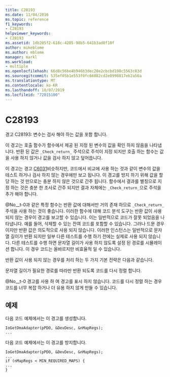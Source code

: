```yaml
---
title: C28193
ms.date: 11/04/2016
ms.topic: reference
f1_keywords:
- C28193
helpviewer_keywords:
- C28193
ms.assetid: 1db205f2-618c-4285-98b5-641b3ad8f10f
author: mikeblome
ms.author: mblome
manager: markl
ms.workload:
- multiple
ms.openlocfilehash: 66d8c56be4b946b3dec28e2cbcbd198c5563c83d
ms.sourcegitcommit: 535ef05b1e553f0fc66082cd2e0998817eb2a56a
ms.translationtype: MT
ms.contentlocale: ko-KR
ms.lasthandoff: 10/07/2019
ms.locfileid: "72015100"
---
```

# <a name="c28193"></a>C28193
경고 C28193: 변수는 검사 해야 하는 값을 포함 합니다.

 이 경고는 호출 함수가 함수에서 제공 된 지정 된 변수의 값을 확인 하지 않음을 나타냅니다. 반환 된 값은 `_Check_return_` 주석으로 주석이 지정 되지만 호출 하는 함수는 값을 사용 하지 않거나 값을 검사 하지 않고 덮어씁니다.

 이 경고는 경고 [C6031](../code-quality/c6031.md)비슷하지만, 코드에서 비교에 사용 하는 것과 같이 변수의 값을 테스트 하거나 검사 하지 않는 경우에만 보고 됩니다. 이 경고를 방지 하기 위해 값을 할당 하는 것 만으로는 충분 하지 않은 것으로 간주 됩니다. 함수에서 결과를 별칭으로 지정 하는 것은 충분 한 조사로 간주 되지만 결과 자체에는 `_Check_return_`으로 주석을 추가 해야 합니다.

 @No__t-0과 같은 특정 함수는 반환 값에 대해서만 거의 존재 하므로 `_Check_return_` 주석을 사용 하는 것이 좋습니다. 이러한 함수에 대해 코드 분석 도구는 반환 값이 사용 되지 않는 경우이 경고를 보고할 수 있습니다. 이는 일반적으로 코드가 잘못 되었음을 나타냅니다. 예를 들어, 삭제할 수 있는 잔여 코드를 포함할 수 있습니다. 그러나 드문 경우 이지만 반환 값은 의도적으로 사용 되지 않습니다. 이러한 인스턴스는 일반적으로 문자열 길이가 반환 되지만 일부 다른 테스트를 수행 하기 전에는 실제로 사용 되지 않습니다. 다른 테스트를 수행 하면 문자열 길이가 사용 하지 않도록 설정 된 경로를 시뮬레이션 합니다. 이 경우 코드는 올바르지만 비효율적 일 수 있습니다.

 반환 값이 사용 되지 않는 경우를 처리 하는 두 가지 기본 전략은 다음과 같습니다.

 문자열 길이가 필요한 경로를 따라만 반환 되도록 코드를 다시 정렬 합니다.

 @No__t-0 경고를 사용 하 여 경고를 표시 하지 않습니다. 코드를 다시 정렬 하는 경우 코드를 너무 복잡 하거나 더 유용 하지 않게 만들 수 있습니다.

## <a name="example"></a>예제
 다음 코드 예제에서는 이 경고를 생성합니다.

```
IoGetDmaAdapter(pPDO, &DevDesc, &nMapRegs);
...
```

 다음 코드 예제에서는 이 경고를 방지합니다.

```
IoGetDmaAdapter(pPDO, &DevDesc, &nMapRegs);
...
if (nMapRegs < MIN_REQUIRED_MAPS) {
...
}
```